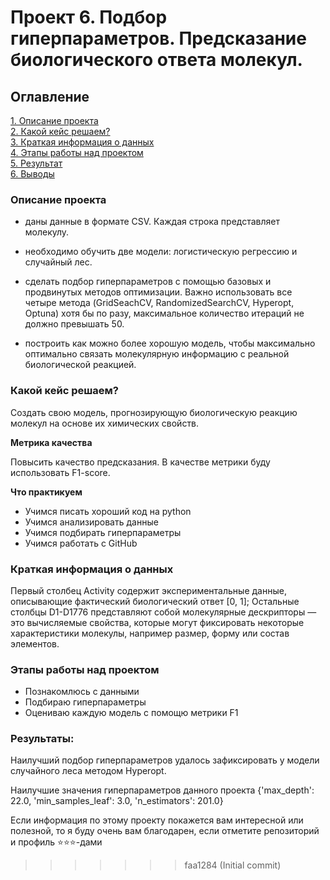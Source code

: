 
# Проект 6. Подбор гиперпараметров. Предсказание биологического ответа молекул.


## Оглавление  
[1. Описание проекта](.README.md#Описание-проекта)  
[2. Какой кейс решаем?](.README.md#Какой-кейс-решаем)  
[3. Краткая информация о данных](.README.md#Краткая-информация-о-данных)  
[4. Этапы работы над проектом](.README.md#Этапы-работы-над-проектом)  
[5. Результат](.README.md#Результат)    
[6. Выводы](.README.md#Выводы) 


### Описание проекта  

- даны данные в формате CSV.  Каждая строка представляет молекулу. 

- необходимо обучить две модели: логистическую регрессию и случайный лес. 

- сделать подбор гиперпараметров с помощью базовых и продвинутых методов оптимизации. Важно использовать все четыре метода (GridSeachCV, RandomizedSearchCV, Hyperopt, Optuna) хотя бы по разу, максимальное количество итераций не должно превышать 50.

- построить как можно более хорошую модель, чтобы  максимально оптимально связать молекулярную информацию с реальной биологической реакцией.

### Какой кейс решаем?    

Создать свою модель, прогнозирующую биологическую реакцию молекул на основе их химических свойств.


**Метрика качества**     

Повысить качество предсказания. В качестве метрики буду использовать F1-score.


**Что практикуем**     
- Учимся писать хороший код на python 
- Учимся анализировать данные
- Учимся подбирать гиперпараметры
- Учимся работать с GitHub


### Краткая информация о данных
  
Первый столбец Activity содержит экспериментальные данные, описывающие фактический биологический ответ [0, 1]; 
Остальные столбцы D1-D1776 представляют собой молекулярные дескрипторы — это вычисляемые свойства, которые могут фиксировать некоторые характеристики молекулы, например размер, форму или состав элементов.


### Этапы работы над проектом  
- Познакомлюсь с данными
- Подбираю гиперпараметры
- Оцениваю каждую модель с помощю метрики F1


### Результаты:  

Наилучший подбор гиперпараметров удалось зафиксировать у модели случайного леса методом Hyperopt.

Наилучшие значения гиперпараметров данного проекта {'max_depth': 22.0, 'min_samples_leaf': 3.0, 'n_estimators': 201.0}



Если информация по этому проекту покажется вам интересной или полезной, то я буду очень вам благодарен, если отметите репозиторий и профиль ⭐️⭐️⭐️-дами
>>>>>>> faa1284 (Initial commit)
